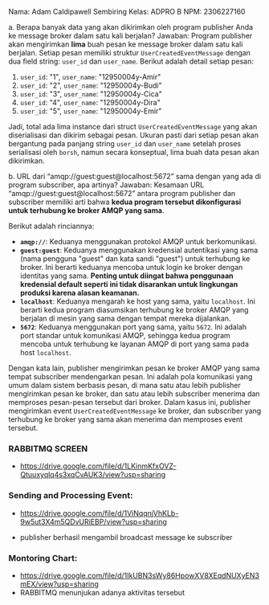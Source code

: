 Nama: Adam Caldipawell Sembiring Kelas: ADPRO B NPM: 2306227160

a. Berapa banyak data yang akan dikirimkan oleh program publisher Anda ke message broker dalam satu kali berjalan?
Jawaban:
Program publisher akan mengirimkan **lima** buah pesan ke message broker dalam satu kali berjalan. Setiap pesan memiliki struktur `UserCreatedEventMessage` dengan dua field string: `user_id` dan `user_name`. Berikut adalah detail setiap pesan:

1.  `user_id`: "1", `user_name`: "12950004y-Amir"
2.  `user_id`: "2", `user_name`: "12950004y-Budi"
3.  `user_id`: "3", `user_name`: "12950004y-Cica"
4.  `user_id`: "4", `user_name`: "12950004y-Dira"
5.  `user_id`: "5", `user_name`: "12950004y-Emir"

Jadi, total ada lima instance dari struct `UserCreatedEventMessage` yang akan diserialisasi dan dikirim sebagai pesan. Ukuran pasti dari setiap pesan akan bergantung pada panjang string `user_id` dan `user_name` setelah proses serialisasi oleh `borsh`, namun secara konseptual, lima buah data pesan akan dikirimkan.

b. URL dari “amqp://guest:guest@localhost:5672” sama dengan yang ada di program subscriber, apa artinya?
Jawaban:
Kesamaan URL “amqp://guest:guest@localhost:5672” antara program publisher dan subscriber memiliki arti bahwa **kedua program tersebut dikonfigurasi untuk terhubung ke broker AMQP yang sama**.

Berikut adalah rinciannya:

* **`amqp://`**: Keduanya menggunakan protokol AMQP untuk berkomunikasi.
* **`guest:guest`**: Keduanya menggunakan kredensial autentikasi yang sama (nama pengguna "guest" dan kata sandi "guest") untuk terhubung ke broker. Ini berarti keduanya mencoba untuk login ke broker dengan identitas yang sama. **Penting untuk diingat bahwa penggunaan kredensial default seperti ini tidak disarankan untuk lingkungan produksi karena alasan keamanan.**
* **`localhost`**: Keduanya mengarah ke host yang sama, yaitu `localhost`. Ini berarti kedua program diasumsikan terhubung ke broker AMQP yang berjalan di mesin yang sama dengan tempat mereka dijalankan.
* **`5672`**: Keduanya menggunakan port yang sama, yaitu `5672`. Ini adalah port standar untuk komunikasi AMQP, sehingga kedua program mencoba untuk terhubung ke layanan AMQP di port yang sama pada host `localhost`.

Dengan kata lain, publisher mengirimkan pesan ke broker AMQP yang sama tempat subscriber mendengarkan pesan. Ini adalah pola komunikasi yang umum dalam sistem berbasis pesan, di mana satu atau lebih publisher mengirimkan pesan ke broker, dan satu atau lebih subscriber menerima dan memproses pesan-pesan tersebut dari broker. Dalam kasus ini, publisher mengirimkan event `UserCreatedEventMessage` ke broker, dan subscriber yang terhubung ke broker yang sama akan menerima dan memproses event tersebut.

### RABBITMQ SCREEN
- https://drive.google.com/file/d/1LKinmKfxOVZ-Qtuuxyqlq4s3xqCvAUK3/view?usp=sharing

### Sending and Processing Event:
- https://drive.google.com/file/d/1ViNqqnjVhKLb-9w5ut3X4m5QDvURiEBP/view?usp=sharing

- publisher berhasil mengambil broadcast message ke subscriber

### Montoring Chart:
- https://drive.google.com/file/d/1IkUBN3sWy86HpowXV8XEqdNUXyEN3mEX/view?usp=sharing
- RABBITMQ menunjukan adanya aktivitas tersebut
